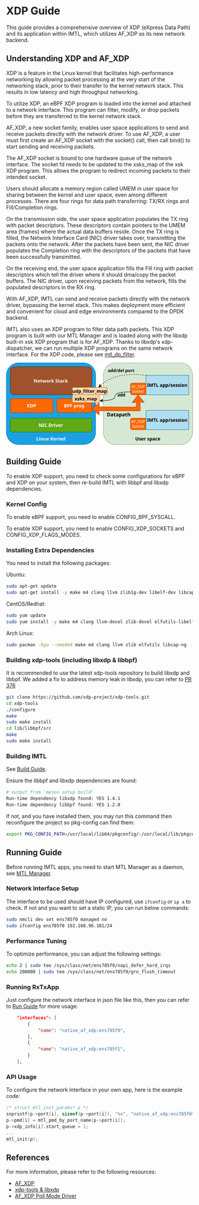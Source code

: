 # XDP Guide

This guide provides a comprehensive overview of XDP (eXpress Data Path) and its application within IMTL, which utilizes AF_XDP as its new network backend.

## Understanding XDP and AF_XDP

XDP is a feature in the Linux kernel that facilitates high-performance networking by allowing packet processing at the very start of the networking stack, prior to their transfer to the kernel network stack. This results in low latency and high throughput networking.

To utilize XDP, an eBPF XDP program is loaded into the kernel and attached to a network interface. This program can filter, modify, or drop packets before they are transferred to the kernel network stack.

AF_XDP, a new socket family, enables user space applications to send and receive packets directly with the network driver. To use AF_XDP, a user must first create an AF_XDP socket with the socket() call, then call bind() to start sending and receiving packets.

The AF_XDP socket is bound to one hardware queue of the network interface. The socket fd needs to be updated to the xsks_map of the xsk XDP program. This allows the program to redirect incoming packets to their intended socket.

Users should allocate a memory region called UMEM in user space for sharing between the kernel and user space, even among different processes. There are four rings for data path transferring: TX/RX rings and Fill/Completion rings.

On the transmission side, the user space application populates the TX ring with packet descriptors. These descriptors contain pointers to the UMEM area (frames) where the actual data buffers reside. Once the TX ring is filled, the Network Interface Card (NIC) driver takes over, transmitting the packets onto the network. After the packets have been sent, the NIC driver populates the Completion ring with the descriptors of the packets that have been successfully transmitted.

On the receiving end, the user space application fills the Fill ring with packet descriptors which tell the driver where it should dma/copy the packet buffers. The NIC driver, upon receiving packets from the network, fills the populated descriptors in the RX ring.

With AF_XDP, IMTL can send and receive packets directly with the network driver, bypassing the kernel stack. This makes deployment more efficient and convenient for cloud and edge environments compared to the DPDK backend.

IMTL also uses an XDP program to filter data path packets. This XDP program is built with our MTL Manager and is loaded along with the libxdp built-in xsk XDP program that is for AF_XDP. Thanks to libxdp's xdp-dispatcher, we can run multiple XDP programs on the same network interface. For the XDP code, please see [mtl_dp_filter](../manager/mtl.xdp.c).

![XDP in IMTL](png/xdp-imtl.svg)

## Building Guide

To enable XDP support, you need to check some configurations for eBPF and XDP on your system, then re-build IMTL with libbpf and libxdp dependencies.

### Kernel Config

To enable eBPF support, you need to enable CONFIG_BPF_SYSCALL.

To enable XDP support, you need to enable CONFIG_XDP_SOCKETS and CONFIG_XDP_FLAGS_MODES.

### Installing Extra Dependencies

You need to install the following packages:

Ubuntu:

```bash
sudo apt-get update
sudo apt-get install -y make m4 clang llvm zlib1g-dev libelf-dev libcap-ng-dev libcap2-bin
```

CentOS/Redhat:

```bash
sudo yum update
sudo yum install -y make m4 clang llvm-devel zlib-devel elfutils-libelf-devel libcap-ng-devel libcap-ng-utils
```

Arch Linux:

```bash
sudo pacman -Syu --needed make m4 clang llvm zlib elfutils libcap-ng
```

### Building xdp-tools (including libxdp & libbpf)

It is recommended to use the latest xdp-tools repository to build libxdp and libbpf. We added a fix to address memory leak in libxdp, you can refer to [PR 376](https://github.com/xdp-project/xdp-tools/pull/376)

```bash
git clone https://github.com/xdp-project/xdp-tools.git
cd xdp-tools
./configure
make
sudo make install
cd lib/libbpf/src
make
sudo make install
```

### Building IMTL

See [Build Guide](build.md).

Ensure the libbpf and libxdp dependencies are found:

```bash
# output from 'meson setup build'
Run-time dependency libxdp found: YES 1.4.1
Run-time dependency libbpf found: YES 1.2.0
```

If not, and you have installed them, you may run this command then reconfigure the project so pkg-config can find them:

```bash
export PKG_CONFIG_PATH=/usr/local/lib64/pkgconfig/:/usr/local/lib/pkgconfig/
```

## Running Guide

Before running IMTL apps, you need to start MTL Manager as a daemon, see [MTL Manager](../manager/README.md).

### Network Interface Setup

The interface to be used should have IP configured, use `ifconfig` or `ip a` to check. If not and you want to set a static IP, you can run below commands:

```bash
sudo nmcli dev set ens785f0 managed no
sudo ifconfig ens785f0 192.168.96.101/24
```

### Performance Tuning

To optimize performance, you can adjust the following settings:

```bash
echo 2 | sudo tee /sys/class/net/ens785f0/napi_defer_hard_irqs
echo 200000 | sudo tee /sys/class/net/ens785f0/gro_flush_timeout
```

### Running RxTxApp

Just configure the network interface in json file like this, then you can refer to [Run Guide](run.md) for more usage:

```json
    "interfaces": [
        {
            "name": "native_af_xdp:ens785f0",
        },
        {
            "name": "native_af_xdp:ens785f1",
        }
    ],
```

### API Usage

To configure the network interface in your own app, here is the example code:

```c
/* struct mtl_init_params* p */
snprintf(p->port[i], sizeof(p->port[i]), "%s", "native_af_xdp:ens785f0");
p->pmd[i] = mtl_pmd_by_port_name(p->port[i]);
p->xdp_info[i].start_queue = 1;
...
mtl_init(p);
```

## References

For more information, please refer to the following resources:

- [AF_XDP](https://www.kernel.org/doc/html/latest/networking/af_xdp.html)
- [xdp-tools & libxdp](https://github.com/xdp-project/xdp-tools)
- [AF_XDP Poll Mode Driver](https://doc.dpdk.org/guides/nics/af_xdp.html)
